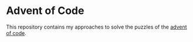 # Advent of Code #
This repository contains my approaches to solve the puzzles of the [advent of code](https://adventofcode.com/).

